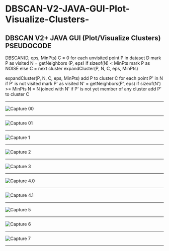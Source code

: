 # DBSCAN-V2-JAVA-GUI-Plot-Visualize-Clusters-
DBSCAN V2+ JAVA GUI (Plot/Visualize Clusters)
PSEUDOCODE
-------------------------------------

DBSCAN(D, eps, MinPts)
   C = 0
   for each unvisited point P in dataset D
      mark P as visited
      N = getNeighbors (P, eps)
      if sizeof(N) < MinPts
         mark P as NOISE
      else
         C = next cluster
         expandCluster(P, N, C, eps, MinPts)
          
expandCluster(P, N, C, eps, MinPts)
   add P to cluster C
   for each point P' in N 
      if P' is not visited
         mark P' as visited
         N' = getNeighbors(P', eps)
         if sizeof(N') >= MinPts
            N = N joined with N'
      if P' is not yet member of any cluster
         add P' to cluster C
		 
---------------------------------------
![Capture 00](https://github.com/AthmaneSrai/DBSCAN-V2-JAVA-GUI-Plot-Visualize-Clusters-/blob/master/Screenshots/Capture%2000.PNG)
		 
---------------------------------------
![Capture 01](https://github.com/AthmaneSrai/DBSCAN-V2-JAVA-GUI-Plot-Visualize-Clusters-/blob/master/Screenshots/Capture%2001.PNG)
		 
---------------------------------------
![Capture 1](https://github.com/AthmaneSrai/DBSCAN-V2-JAVA-GUI-Plot-Visualize-Clusters-/blob/master/Screenshots/Capture%201.PNG)
		 
---------------------------------------
![Capture 2](https://github.com/AthmaneSrai/DBSCAN-V2-JAVA-GUI-Plot-Visualize-Clusters-/blob/master/Screenshots/Capture%202.PNG)
		 
---------------------------------------
![Capture 3](https://github.com/AthmaneSrai/DBSCAN-V2-JAVA-GUI-Plot-Visualize-Clusters-/blob/master/Screenshots/Capture%203.PNG)
		 
---------------------------------------
![Capture 4.0](https://github.com/AthmaneSrai/DBSCAN-V2-JAVA-GUI-Plot-Visualize-Clusters-/blob/master/Screenshots/Capture%204.0.PNG)
		 
---------------------------------------
![Capture 4.1](https://github.com/AthmaneSrai/DBSCAN-V2-JAVA-GUI-Plot-Visualize-Clusters-/blob/master/Screenshots/Capture%204.1.PNG)
		 
---------------------------------------
![Capture 5](https://github.com/AthmaneSrai/DBSCAN-V2-JAVA-GUI-Plot-Visualize-Clusters-/blob/master/Screenshots/Capture%205.PNG)
		 
---------------------------------------
![Capture 6](https://github.com/AthmaneSrai/DBSCAN-V2-JAVA-GUI-Plot-Visualize-Clusters-/blob/master/Screenshots/Capture%206.PNG)
		 
---------------------------------------
![Capture 7](https://github.com/AthmaneSrai/DBSCAN-V2-JAVA-GUI-Plot-Visualize-Clusters-/blob/master/Screenshots/Capture%207.PNG)
		 
---------------------------------------



